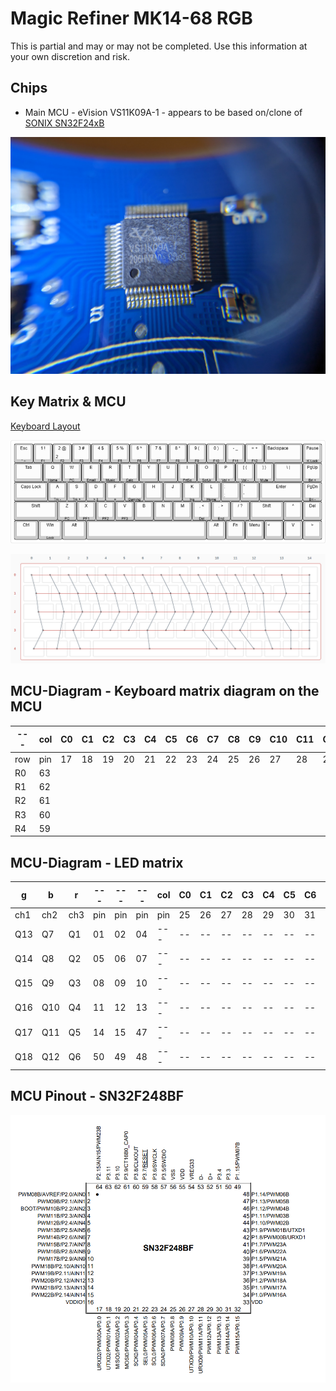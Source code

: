 # Magic Refiner MK14-68 RGB

This is partial and may or may not be completed.
Use this information at your own discretion and risk.

## Chips
* Main MCU - eVision VS11K09A-1 - appears to be based on/clone of [SONIX SN32F24xB](http://www.sonix.com.tw/article-tw-4315-30347)

![Close up of the Microcontroller](./img/micro.jpg)

## Key Matrix & MCU
[Keyboard Layout ](http://www.keyboard-layout-editor.com/##@_backcolor=#ffffff&name=Magic%20Refiner%20MK14-68%20Keys&author=Sam%20Bartle&notes=B-Sun%20Blue%20Switches&switchMount=cherry;&@_a:5;&=Esc%0A%0A%0A%0A%60%20%20~&=1%20%20!%0A%0A%0A%0AF1&_a:4;&=%0A2%0A%0A%0AF2%0A%0A%0A%0A2%20%20/@&_a:5;&=3%20%20#%0A%0A%0A%0AF3&=4%20%20$%0A%0A%0A%0AF4&=5%20%20%25%0A%0A%0A%0AF5&=6%20%20%5E%0A%0A%0A%0AF6&=7%20%20/&%0A%0A%0A%0AF7&=8%20%20*%0A%0A%0A%0AF8&=9%20%20(%0A%0A%0A%0AF9&=0%20%20)%0A%0A%0A%0AF10&=-%20%20/_%0A%0A%0A%0AF11&=/=%20%20+%0A%0A%0A%0AF12&_a:4&w:2;&=Backspace&_a:5;&=Pause%0A%0A%0A%0AK%20Lock;&@_w:1.5;&=Tab&=Q%0A%0A%0A%0AHome&=W%0A%0A%0A%0APC&=E%0A%0A%0A%0AEmail&=R%0A%0A%0A%0AMusic&=T%0A%0A%0A%0ACalc&=Y&=U&=I%0A%0A%0A%0APrtSc&=O%0A%0A%0A%0AScrLk&=P%0A%0A%0A%0AVol%20+&=%5B%20%20%7B%0A%0A%0A%0AVol%20-&=%5D%20%20%7D%0A%0A%0A%0AMute&_w:1.5;&=%5C%20%20%7C&=PgUp%0A%0A%0A%0ABri%20+;&@_w:1.75;&=Caps%20Lock&=A%0A%0A%0A%0ATrk%20-&=S%0A%0A%0A%0ATrk%20+&=D%0A%0A%0A%0A%3E%20%20%7C%7C&=F%0A%0A%0A%0A/=&=G%0A%0A%0A%0AGaming&=H&=J&=K%0A%0A%0A%0AIns&=L%0A%0A%0A%0AHome&_a:4;&=/:%0A/;&=%22%0A'&_a:5&w:2.25;&=Enter&=PgDn%0A%0A%0A%0ABri%20-;&@_w:2.25;&=Shift&=Z%0A%0A%0A%0APC&=X%0A%0A%0A%0APF1&=C%0A%0A%0A%0APF2&=V%0A%0A%0A%0APF3&=B&=N&=M&=,%20%20%3C%0A%0A%0A%0ADel&=.%20%20%3E%0A%0A%0A%0AEnd&=//%20%20?&_w:1.75;&=Shift&=%5E&=Del;&@_w:1.25;&=Ctrl&_w:1.25;&=Win%0A%0A%0A%0ALock&_w:1.25;&=Alt&_a:7&w:6.25;&=&_a:5;&=Alt&=Fn&=Menu&_a:4;&=%3C&_a:5;&=V&=%3E)

![Diagramatic Keyboard Layout](./img/magic-refiner-mk14-68-keys.png)

![Key-Matrix](./img/Matrix.png)

## MCU-Diagram - Keyboard matrix diagram on the MCU

| --- | col | C0 | C1 | C2 | C3 | C4 | C5 | C6 | C7 | C8 | C9 | C10 | C11 | C12 | C13 | C14 | 
| --- | --- | -- | -- | -- | -- | -- | -- | -- | -- | -- | -- | --- | --- | --- | --- | --- |
| row | pin | 17 | 18 | 19 | 20 | 21 | 22 | 23 | 24 | 25 | 26 | 27  | 28  | 29  | 30  | 31  |
| R0  | 63  |    |    |    |    |    |    |    |    |    |    |     |     |     |     |     |
| R1  | 62  |    |    |    |    |    |    |    |    |    |    |     |     |     |     |     |
| R2  | 61  |    |    |    |    |    |    |    |    |    |    |     |     |     |     |     |
| R3  | 60  |    |    |    |    |    |    |    |    |    |    |     |     |     |     |     |
| R4  | 59  |    |    |    |    |    |    |    |    |    |    |     |     |     |     |     |

## MCU-Diagram - LED matrix

|   g  |   b  |   r  |  --- |  --- |  --- | col | C0 | C1 | C2 | C3 | C4 | C5 | C6 | C7 | C8 | C9 | C10 | C11 | C12 | C13 | C14 | C15 | C16 | C17 | C18 |
|  --- |  --- |  --- |  --- |  --- |  --- | --- | -- | -- | -- | -- | -- | -- | -- | -- | -- | -- | --  | --  | --  | --  | --  | --  | --  | --  | --  |
|  ch1 |  ch2 |  ch3 |  pin |  pin |  pin | pin | 25 | 26 | 27 | 28 | 29 | 30 | 31 | 32 | 34 | 35 | 36  | 37  | 38  | 39  | 40  | 41  | 42  | 43  | 44  |
|  Q13 |  Q7  |  Q1  |  01  |  02  |  04  | --- | -- | -- | -- | -- | -- | -- | -- | -- | -- | -- | --- | --- | --- | --- | --- | --- | --- | --- | --- |
|  Q14 |  Q8  |  Q2  |  05  |  06  |  07  | --- | -- | -- | -- | -- | -- | -- | -- | -- | -- | -- | --- | --- | --- | --- | --- | --- | --- | --- | --- |
|  Q15 |  Q9  |  Q3  |  08  |  09  |  10  | --- | -- | -- | -- | -- | -- | -- | -- | -- | -- | -- | --- | --- | --- | --- | --- | --- | --- | --- | --- |
|  Q16 |  Q10 |  Q4  |  11  |  12  |  13  | --- | -- | -- | -- | -- | -- | -- | -- | -- | -- | -- | --- | --- | --- | --- | --- | --- | --- | --- | --- |
|  Q17 |  Q11 |  Q5  |  14  |  15  |  47  | --- | -- | -- | -- | -- | -- | -- | -- | -- | -- | -- | --- | --- | --- | --- | --- | --- | --- | --- | --- |
|  Q18 |  Q12 |  Q6  |  50  |  49  |  48  | --- | -- | -- | -- | -- | -- | -- | -- | -- | -- | -- | --- | --- | --- | --- | --- | --- | --- | --- | --- |


## MCU Pinout - SN32F248BF
![MCU-Pins](./img/MCU_SN32F248BF.png)
